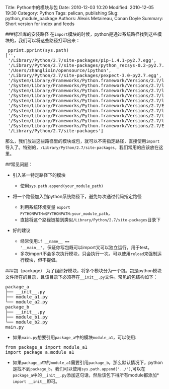 Title: Python中的模块与包
Date: 2010-12-03 10:20
Modified: 2010-12-05 19:30
Category: Python
Tags: pelican, publishing
Slug: python_module_package
Authors: Alexis Metaireau, Conan Doyle
Summary: Short version for index and feeds

###标准库的安装路径
在<code>import</code>模块的时候，python是通过系统路径找到这些模块的，我们可以将这些路径打印出来：
<pre>
 pprint.pprint(sys.path)
['',
 '/Library/Python/2.7/site-packages/pip-1.4.1-py2.7.egg',
 '/Library/Python/2.7/site-packages/python_recsys-0.2-py2.7.egg',
 '/Users/zhanglixin/opensource/ipython',
 '/Library/Python/2.7/site-packages/pexpect-3.0-py2.7.egg',
 '/System/Library/Frameworks/Python.framework/Versions/2.7/lib/python27.zip',
 '/System/Library/Frameworks/Python.framework/Versions/2.7/lib/python2.7',
 '/System/Library/Frameworks/Python.framework/Versions/2.7/lib/python2.7/plat-darwin',
 '/System/Library/Frameworks/Python.framework/Versions/2.7/lib/python2.7/plat-mac',
 '/System/Library/Frameworks/Python.framework/Versions/2.7/lib/python2.7/plat-mac/lib-scriptpackages',
 '/System/Library/Frameworks/Python.framework/Versions/2.7/Extras/lib/python',
 '/System/Library/Frameworks/Python.framework/Versions/2.7/lib/python2.7/lib-tk',
 '/System/Library/Frameworks/Python.framework/Versions/2.7/lib/python2.7/lib-old',
 '/System/Library/Frameworks/Python.framework/Versions/2.7/lib/python2.7/lib-dynload',
 '/System/Library/Frameworks/Python.framework/Versions/2.7/Extras/lib/python/PyObjC',
 '/Library/Python/2.7/site-packages']
</pre>

那么，我们放进这些路径里的模块或包，就可以不需指定路径，直接使用<code>import</code>导入了。特别的，<code>/Library/Python/2.7/site-packages</code>，我们常用的应该放在这里。

##常见问题：

* 引入某一特定路径下的模块
  * 使用<code>sys.path.append(your_module_path)</code>

* 将一个路径加入到python系统路径下，避免每次通过代码指定路径
  * 利用系统环境变量 <code>export PYTHONPATH=$PYTHONPATH:your_module_path</code>，
  * 直接将这个路径链接到类似<code>/Library/Python/2.7/site-packages</code>目录下

* 好的建议
  * 经常使用<code>if \_\_name\__ == '\_\_main__'</code>，保证你写包既可以import又可以独立运行，用于test。
  * 多次import不会多次执行模块，只会执行一次。可以使用<code>reload</code>来强制运行模块，但不提倡。
  
###包（package）
为了组织好模块，将多个模块分为一个包。包是python模块文件所在的目录，且该目录下必须存在<code>\_\_init__.py</code>文件。常见的包结构如下：
<pre>
package_a
├── __init__.py
├── module_a1.py
└── module_a2.py
package_b
├── __init__.py
├── module_b1.py
└── module_b2.py
main.py
</pre>

* 如果<code>main.py</code>想要引用<code>package_a</code>中的模块<code>module_a1</code>，可以使用:
<pre>
from package_a import module_a1
import package_a.module_a1
</pre>

* 如果<code>package_a</code>中的<code>module_a1</code>需要引用<code>package_b</code>，那么默认情况下，python是找不到<code>package_b</code>。我们可以使用<code>sys.path.append('../')</code>,可以在<code>package_a</code>中的<code>\_\_init\_\_.py</code>添加这句话，然后该包下得所有module都添加* <code>import \_\_init__</code>即可。



